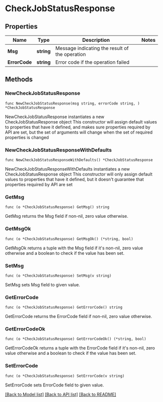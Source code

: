# CheckJobStatusResponse

## Properties

Name | Type | Description | Notes
------------ | ------------- | ------------- | -------------
**Msg** | **string** | Message indicating the result of the operation | 
**ErrorCode** | **string** | Error code if the operation failed | 

## Methods

### NewCheckJobStatusResponse

`func NewCheckJobStatusResponse(msg string, errorCode string, ) *CheckJobStatusResponse`

NewCheckJobStatusResponse instantiates a new CheckJobStatusResponse object
This constructor will assign default values to properties that have it defined,
and makes sure properties required by API are set, but the set of arguments
will change when the set of required properties is changed

### NewCheckJobStatusResponseWithDefaults

`func NewCheckJobStatusResponseWithDefaults() *CheckJobStatusResponse`

NewCheckJobStatusResponseWithDefaults instantiates a new CheckJobStatusResponse object
This constructor will only assign default values to properties that have it defined,
but it doesn't guarantee that properties required by API are set

### GetMsg

`func (o *CheckJobStatusResponse) GetMsg() string`

GetMsg returns the Msg field if non-nil, zero value otherwise.

### GetMsgOk

`func (o *CheckJobStatusResponse) GetMsgOk() (*string, bool)`

GetMsgOk returns a tuple with the Msg field if it's non-nil, zero value otherwise
and a boolean to check if the value has been set.

### SetMsg

`func (o *CheckJobStatusResponse) SetMsg(v string)`

SetMsg sets Msg field to given value.


### GetErrorCode

`func (o *CheckJobStatusResponse) GetErrorCode() string`

GetErrorCode returns the ErrorCode field if non-nil, zero value otherwise.

### GetErrorCodeOk

`func (o *CheckJobStatusResponse) GetErrorCodeOk() (*string, bool)`

GetErrorCodeOk returns a tuple with the ErrorCode field if it's non-nil, zero value otherwise
and a boolean to check if the value has been set.

### SetErrorCode

`func (o *CheckJobStatusResponse) SetErrorCode(v string)`

SetErrorCode sets ErrorCode field to given value.



[[Back to Model list]](../README.md#documentation-for-models) [[Back to API list]](../README.md#documentation-for-api-endpoints) [[Back to README]](../README.md)


